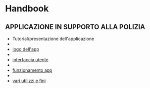 # Handbook

## APPLICAZIONE IN SUPPORTO ALLA POLIZIA 

* Tutorial/presentazione dell'applicazione
* 
* [logo dell'app](https://github.com/galessandroni/Automezzi/blob/main/doc/handbook/logo%20app.md)
*
* [interfaccia utente](https://github.com/galessandroni/Automezzi/blob/main/doc/handbook/user%20interface.md)
*   
* [funzionamento app](https://github.com/galessandroni/Automezzi/blob/main/doc/handbook/funzionamento%20app%20.md)
* 
* [vari utilizzi e fini](https://github.com/galessandroni/Automezzi/blob/main/doc/handbook/vari%20utilizzi%20e%20fini.md)
